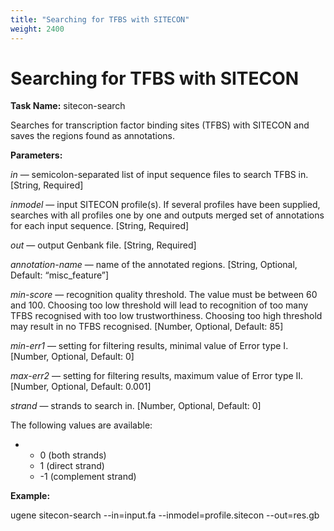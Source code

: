 ```yaml
---
title: "Searching for TFBS with SITECON"
weight: 2400
---
```



# Searching for TFBS with SITECON

**Task Name:** sitecon-search

Searches for transcription factor binding sites (TFBS) with SITECON and saves the regions found as annotations.

**Parameters:**

_in_ — semicolon-separated list of input sequence files to search TFBS in. \[String, Required\]

_inmodel_ — input SITECON profile(s). If several profiles have been supplied, searches with all profiles one by one and outputs merged set of annotations for each input sequence. \[String, Required\]

_out_ — output Genbank file. \[String, Required\]

_annotation-name_ — name of the annotated regions. \[String, Optional, Default: “misc\_feature”\]

_min-score_ — recognition quality threshold. The value must be between 60 and 100. Choosing too low threshold will lead to recognition of too many TFBS recognised with too low trustworthiness. Choosing too high threshold may result in no TFBS recognised. \[Number, Optional, Default: 85\]

_min-err1_ — setting for filtering results, minimal value of Error type I. \[Number, Optional, Default: 0\]

_max-err2_ — setting for filtering results, maximum value of Error type II. \[Number, Optional, Default: 0.001\]

_strand_ — strands to search in. \[Number, Optional, Default: 0\]

The following values are available:

*   *   0 (both strands)
    *   1 (direct strand)
    *   \-1 (complement strand)

**Example:**

ugene sitecon-search --in=input.fa --inmodel=profile.sitecon --out=res.gb
